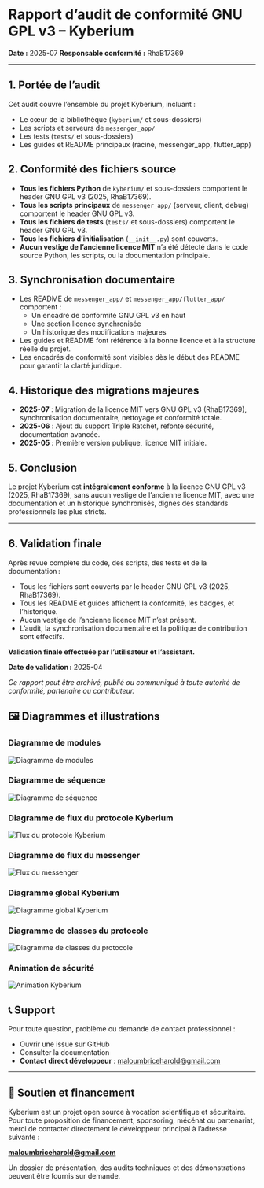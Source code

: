 # Rapport d’audit de conformité GNU GPL v3 – Kyberium

**Date :** 2025-07
**Responsable conformité :** RhaB17369

---

## 1. Portée de l’audit

Cet audit couvre l’ensemble du projet Kyberium, incluant :
- Le cœur de la bibliothèque (`kyberium/` et sous-dossiers)
- Les scripts et serveurs de `messenger_app/`
- Les tests (`tests/` et sous-dossiers)
- Les guides et README principaux (racine, messenger_app, flutter_app)

## 2. Conformité des fichiers source

- **Tous les fichiers Python** de `kyberium/` et sous-dossiers comportent le header GNU GPL v3 (2025, RhaB17369).
- **Tous les scripts principaux** de `messenger_app/` (serveur, client, debug) comportent le header GNU GPL v3.
- **Tous les fichiers de tests** (`tests/` et sous-dossiers) comportent le header GNU GPL v3.
- **Tous les fichiers d’initialisation** (`__init__.py`) sont couverts.
- **Aucun vestige de l’ancienne licence MIT** n’a été détecté dans le code source Python, les scripts, ou la documentation principale.

## 3. Synchronisation documentaire

- Les README de `messenger_app/` et `messenger_app/flutter_app/` comportent :
  - Un encadré de conformité GNU GPL v3 en haut
  - Une section licence synchronisée
  - Un historique des modifications majeures
- Les guides et README font référence à la bonne licence et à la structure réelle du projet.
- Les encadrés de conformité sont visibles dès le début des README pour garantir la clarté juridique.

## 4. Historique des migrations majeures

- **2025-07** : Migration de la licence MIT vers GNU GPL v3 (RhaB17369), synchronisation documentaire, nettoyage et conformité totale.
- **2025-06** : Ajout du support Triple Ratchet, refonte sécurité, documentation avancée.
- **2025-05** : Première version publique, licence MIT initiale.

## 5. Conclusion

Le projet Kyberium est **intégralement conforme** à la licence GNU GPL v3 (2025, RhaB17369), sans aucun vestige de l’ancienne licence MIT, avec une documentation et un historique synchronisés, dignes des standards professionnels les plus stricts.

---

## 6. Validation finale

Après revue complète du code, des scripts, des tests et de la documentation :

- Tous les fichiers sont couverts par le header GNU GPL v3 (2025, RhaB17369).
- Tous les README et guides affichent la conformité, les badges, et l’historique.
- Aucun vestige de l’ancienne licence MIT n’est présent.
- L’audit, la synchronisation documentaire et la politique de contribution sont effectifs.

**Validation finale effectuée par l’utilisateur et l’assistant.**

**Date de validation :** 2025-04

*Ce rapport peut être archivé, publié ou communiqué à toute autorité de conformité, partenaire ou contributeur.* 

## 🖼️ Diagrammes et illustrations

### Diagramme de modules
![Diagramme de modules](../img/diagrame%20de%20modules.png)

### Diagramme de séquence
![Diagramme de séquence](../img/diagramme%20de%20sequence.png)

### Diagramme de flux du protocole Kyberium
![Flux du protocole Kyberium](../img/Kyberium_protocol_flux-diagram.svg)

### Diagramme de flux du messenger
![Flux du messenger](../img/Kyberium-messenger_diagram_flux.svg)

### Diagramme global Kyberium
![Diagramme global Kyberium](../img/Kyberium_diagram.svg)

### Diagramme de classes du protocole
![Diagramme de classes du protocole](../img/kyperium_protocol_class_diagram.svg)

### Animation de sécurité
![Animation Kyberium](../img/kyberium-animation.gif)

## 📞 Support

Pour toute question, problème ou demande de contact professionnel :

- Ouvrir une issue sur GitHub
- Consulter la documentation
- **Contact direct développeur** : maloumbriceharold@gmail.com

---

## 💸 Soutien et financement

Kyberium est un projet open source à vocation scientifique et sécuritaire. Pour toute proposition de financement, sponsoring, mécénat ou partenariat, merci de contacter directement le développeur principal à l’adresse suivante :

**maloumbriceharold@gmail.com**

Un dossier de présentation, des audits techniques et des démonstrations peuvent être fournis sur demande. 